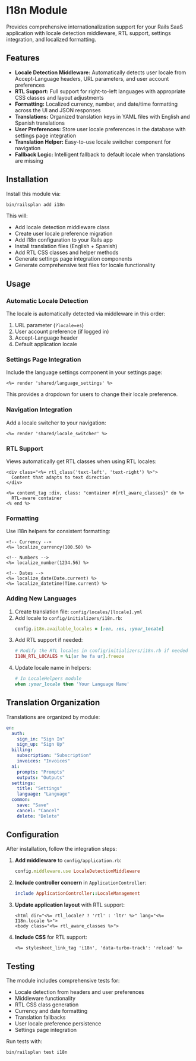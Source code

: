# I18n Module

Provides comprehensive internationalization support for your Rails SaaS application with locale detection middleware, RTL support, settings integration, and localized formatting.

## Features

- **Locale Detection Middleware:** Automatically detects user locale from Accept-Language headers, URL parameters, and user account preferences
- **RTL Support:** Full support for right-to-left languages with appropriate CSS classes and layout adjustments
- **Formatting:** Localized currency, number, and date/time formatting across the UI and JSON responses
- **Translations:** Organized translation keys in YAML files with English and Spanish translations
- **User Preferences:** Store user locale preferences in the database with settings page integration
- **Translation Helper:** Easy-to-use locale switcher component for navigation
- **Fallback Logic:** Intelligent fallback to default locale when translations are missing

## Installation

Install this module via:

```sh
bin/railsplan add i18n
```

This will:
- Add locale detection middleware class
- Create user locale preference migration
- Add I18n configuration to your Rails app
- Install translation files (English + Spanish)
- Add RTL CSS classes and helper methods
- Generate settings page integration components
- Generate comprehensive test files for locale functionality

## Usage

### Automatic Locale Detection

The locale is automatically detected via middleware in this order:
1. URL parameter (`?locale=es`)
2. User account preference (if logged in)
3. Accept-Language header
4. Default application locale

### Settings Page Integration

Include the language settings component in your settings page:

```erb
<%= render 'shared/language_settings' %>
```

This provides a dropdown for users to change their locale preference.

### Navigation Integration

Add a locale switcher to your navigation:

```erb
<%= render 'shared/locale_switcher' %>
```

### RTL Support

Views automatically get RTL classes when using RTL locales:

```erb
<div class="<%= rtl_class('text-left', 'text-right') %>">
  Content that adapts to text direction
</div>

<%= content_tag :div, class: "container #{rtl_aware_classes}" do %>
  RTL-aware container
<% end %>
```

### Formatting

Use I18n helpers for consistent formatting:

```erb
<!-- Currency -->
<%= localize_currency(100.50) %>

<!-- Numbers -->
<%= localize_number(1234.56) %>

<!-- Dates -->
<%= localize_date(Date.current) %>
<%= localize_datetime(Time.current) %>
```

### Adding New Languages

1. Create translation file: `config/locales/[locale].yml`
2. Add locale to `config/initializers/i18n.rb`:
   ```ruby
   config.i18n.available_locales = [:en, :es, :your_locale]
   ```
3. Add RTL support if needed:
   ```ruby
   # Modify the RTL locales in config/initializers/i18n.rb if needed
   I18N_RTL_LOCALES = %i[ar he fa ur].freeze
   ```
4. Update locale name in helpers:
   ```ruby
   # In LocaleHelpers module
   when :your_locale then 'Your Language Name'
   ```

## Translation Organization

Translations are organized by module:

```yaml
en:
  auth:
    sign_in: "Sign In"
    sign_up: "Sign Up"
  billing:
    subscription: "Subscription"
    invoices: "Invoices"
  ai:
    prompts: "Prompts"
    outputs: "Outputs"
  settings:
    title: "Settings"
    language: "Language"
  common:
    save: "Save"
    cancel: "Cancel"
    delete: "Delete"
```

## Configuration

After installation, follow the integration steps:

1. **Add middleware** to `config/application.rb`:
   ```ruby
   config.middleware.use LocaleDetectionMiddleware
   ```

2. **Include controller concern** in `ApplicationController`:
   ```ruby
   include ApplicationController::LocaleManagement
   ```

3. **Update application layout** with RTL support:
   ```erb
   <html dir="<%= rtl_locale? ? 'rtl' : 'ltr' %>" lang="<%= I18n.locale %>">
   <body class="<%= rtl_aware_classes %>">
   ```

4. **Include CSS** for RTL support:
   ```erb
   <%= stylesheet_link_tag 'i18n', 'data-turbo-track': 'reload' %>
   ```

## Testing

The module includes comprehensive tests for:
- Locale detection from headers and user preferences
- Middleware functionality
- RTL CSS class generation
- Currency and date formatting
- Translation fallbacks
- User locale preference persistence
- Settings page integration

Run tests with:
```sh
bin/railsplan test i18n
```